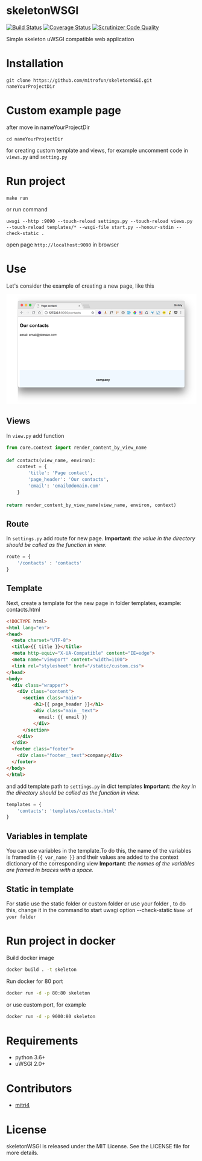skeletonWSGI
===
[![Build Status](https://travis-ci.org/mitrofun/skeletonWSGI.svg?branch=master)](https://travis-ci.org/mitrofun/skeletonWSGI) [![Coverage Status](https://coveralls.io/repos/github/mitrofun/skeletonWSGI/badge.svg)](https://coveralls.io/github/mitrofun/skeletonWSGI) [![Scrutinizer Code Quality](https://scrutinizer-ci.com/g/mitrofun/skeletonWSGI/badges/quality-score.png?b=master)](https://scrutinizer-ci.com/g/mitrofun/skeletonWSGI/?branch=master)  

Simple skeleton uWSGI compatible web application

Installation
=====
    git clone https://github.com/mitrofun/skeletonWSGI.git nameYourProjectDir

Custom example page
====
    
after move in nameYourProjectDir

    cd nameYourProjectDir

for creating custom template and views, for example uncomment code in `views.py` and `setting.py` 

Run project
=====

    make run 
or run command

    uwsgi --http :9090 --touch-reload settings.py --touch-reload views.py --touch-reload templates/* --wsgi-file start.py --honour-stdin --check-static .
    
open page `http://localhost:9090` in browser


Use
====
Let's consider the example of creating a new page, like this

![screen](docs/images/contacts.png)

Views
---
In `view.py` add function
```python
from core.context import render_content_by_view_name

def contacts(view_name, environ):
    context = {
        'title': 'Page contact',
        'page_header': 'Our contacts',
        'email': 'email@domain.com'
    }

return render_content_by_view_name(view_name, environ, context)
```

Route
---
In `settings.py` add route for new page.
**Important**: *the value in the directory should be called as the function in view.*
```python
route = {
    '/contacts' : 'contacts'
}
```
Template
---
Next, create a template for the new page in folder templates, example: contacts.html
```html
<!DOCTYPE html>
<html lang="en">
<head>
  <meta charset="UTF-8">
  <title>{{ title }}</title>
  <meta http-equiv="X-UA-Compatible" content="IE=edge">
  <meta name="viewport" content="width=1100">
  <link rel="stylesheet" href="/static/custom.css">
</head>
<body>
  <div class="wrapper">
    <div class="content">
      <section class="main">
          <h1>{{ page_header }}</h1>
          <div class="main__text">
            email: {{ email }}
          </div>
      </section>
    </div>
  </div>
  <footer class="footer">
    <div class="footer__text">company</div>
  </footer>
</body>
</html>
```

and add template path to `settings.py` in dict templates
**Important**: *the key in the directory should be called as the function in view.*
```python
templates = {
    'contacts': 'templates/contacts.html'
}
```

Variables in template
---
You can use variables in the template.To do this, the name of the variables is framed in `{{ var_name }}` and their values are added to the context dictionary of the corresponding view
**Important**: *the names of the variables are framed in braces with a space.*

Static in template
---
For static use the static folder or custom folder or use your folder , to do this,
change it in the command to start uwsgi option --check-static `Name of your folder`

Run project in docker
====
Build docker image
```bash
docker build . -t skeleton
```
Run docker for 80 port
```bash
docker run -d -p 80:80 skeleton
```
or use custom port, for example
```bash
docker run -d -p 9000:80 skeleton
```

Requirements
=====
- python 3.6+
- uWSGI 2.0+

Contributors
=====
- [mitri4](https://github.com/mitrofun)

License
=====
skeletonWSGI is released under the MIT License. See the LICENSE file for more details.